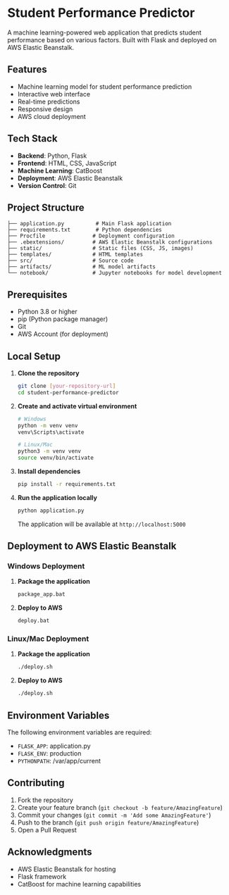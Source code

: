 # Student Performance Predictor

A machine learning-powered web application that predicts student performance based on various factors. Built with Flask and deployed on AWS Elastic Beanstalk.

## Features

- Machine learning model for student performance prediction
- Interactive web interface
- Real-time predictions
- Responsive design
- AWS cloud deployment

## Tech Stack

- **Backend**: Python, Flask
- **Frontend**: HTML, CSS, JavaScript
- **Machine Learning**: CatBoost
- **Deployment**: AWS Elastic Beanstalk
- **Version Control**: Git

## Project Structure

```
├── application.py          # Main Flask application
├── requirements.txt        # Python dependencies
├── Procfile               # Deployment configuration
├── .ebextensions/         # AWS Elastic Beanstalk configurations
├── static/                # Static files (CSS, JS, images)
├── templates/             # HTML templates
├── src/                   # Source code
├── artifacts/             # ML model artifacts
└── notebook/              # Jupyter notebooks for model development
```

## Prerequisites

- Python 3.8 or higher
- pip (Python package manager)
- Git
- AWS Account (for deployment)

## Local Setup

1. **Clone the repository**
   ```bash
   git clone [your-repository-url]
   cd student-performance-predictor
   ```

2. **Create and activate virtual environment**
   ```bash
   # Windows
   python -m venv venv
   venv\Scripts\activate

   # Linux/Mac
   python3 -m venv venv
   source venv/bin/activate
   ```

3. **Install dependencies**
   ```bash
   pip install -r requirements.txt
   ```

4. **Run the application locally**
   ```bash
   python application.py
   ```
   The application will be available at `http://localhost:5000`

## Deployment to AWS Elastic Beanstalk

### Windows Deployment

1. **Package the application**
   ```bash
   package_app.bat
   ```

2. **Deploy to AWS**
   ```bash
   deploy.bat
   ```

### Linux/Mac Deployment

1. **Package the application**
   ```bash
   ./deploy.sh
   ```

2. **Deploy to AWS**
   ```bash
   ./deploy.sh
   ```

## Environment Variables

The following environment variables are required:

- `FLASK_APP`: application.py
- `FLASK_ENV`: production
- `PYTHONPATH`: /var/app/current

## Contributing

1. Fork the repository
2. Create your feature branch (`git checkout -b feature/AmazingFeature`)
3. Commit your changes (`git commit -m 'Add some AmazingFeature'`)
4. Push to the branch (`git push origin feature/AmazingFeature`)
5. Open a Pull Request


## Acknowledgments

- AWS Elastic Beanstalk for hosting
- Flask framework
- CatBoost for machine learning capabilities